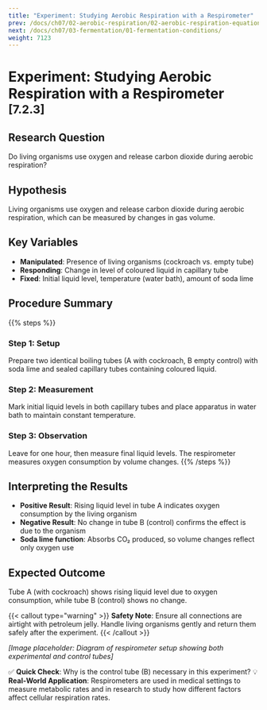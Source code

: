 ```yaml
---
title: "Experiment: Studying Aerobic Respiration with a Respirometer"
prev: /docs/ch07/02-aerobic-respiration/02-aerobic-respiration-equation/
next: /docs/ch07/03-fermentation/01-fermentation-conditions/
weight: 7123
---
```


# Experiment: Studying Aerobic Respiration with a Respirometer <sub>[7.2.3]</sub>

## Research Question
Do living organisms use oxygen and release carbon dioxide during aerobic respiration?

## Hypothesis
Living organisms use oxygen and release carbon dioxide during aerobic respiration, which can be measured by changes in gas volume.

## Key Variables
- **Manipulated**: Presence of living organisms (cockroach vs. empty tube)
- **Responding**: Change in level of coloured liquid in capillary tube
- **Fixed**: Initial liquid level, temperature (water bath), amount of soda lime

## Procedure Summary
{{% steps %}}
### Step 1: Setup
Prepare two identical boiling tubes (A with cockroach, B empty control) with soda lime and sealed capillary tubes containing coloured liquid.

### Step 2: Measurement
Mark initial liquid levels in both capillary tubes and place apparatus in water bath to maintain constant temperature.

### Step 3: Observation
Leave for one hour, then measure final liquid levels. The respirometer measures oxygen consumption by volume changes.
{{% /steps %}}

## Interpreting the Results
- **Positive Result**: Rising liquid level in tube A indicates oxygen consumption by the living organism
- **Negative Result**: No change in tube B (control) confirms the effect is due to the organism
- **Soda lime function**: Absorbs CO₂ produced, so volume changes reflect only oxygen use

## Expected Outcome
Tube A (with cockroach) shows rising liquid level due to oxygen consumption, while tube B (control) shows no change.

{{< callout type="warning" >}}
**Safety Note**: Ensure all connections are airtight with petroleum jelly. Handle living organisms gently and return them safely after the experiment.
{{< /callout >}}

*[Image placeholder: Diagram of respirometer setup showing both experimental and control tubes]*

✅ **Quick Check**: Why is the control tube (B) necessary in this experiment?
💡 **Real-World Application**: Respirometers are used in medical settings to measure metabolic rates and in research to study how different factors affect cellular respiration rates.